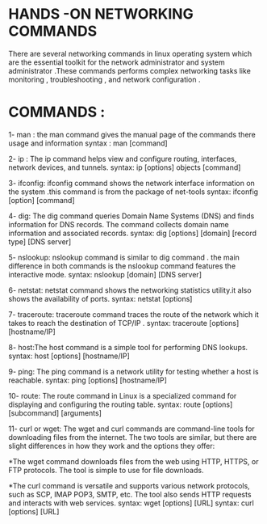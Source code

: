 # HANDS -ON NETWORKING COMMANDS 

There are several networking commands in linux operating system which are the essential toolkit for the network administrator and system administrator .These commands performs complex networking tasks like monitoring , troubleshooting , and network configuration .

# COMMANDS :

1- man : the man command gives the manual page of the commands there usage and information 
                syntax : man [command]

2- ip : The ip command helps view and configure routing, interfaces, network devices, and tunnels.
                syntax: ip [options] objects [command]

3- ifconfig: ifconfig command shows the network interface information on the system .this command is from the package of net-tools 
                syntax: ifconfig [option] [command]

4- dig: The dig command queries Domain Name Systems (DNS) and finds information for DNS records. The command collects domain name information and associated records.
                syntax: dig [options] [domain] [record type] [DNS server]

5- nslookup: nslookup command is similar to dig command . the main difference in both commands is the nslookup command features the interactive mode.
                syntax: nslookup [domain] [DNS server]

6- netstat: netstat command shows the networking statistics utility.it also shows the availability of ports.
                 syntax: netstat [options]
    
7-  traceroute: traceroute command traces the route of the network which it takes to reach the destination of TCP/IP .
                 syntax: traceroute [options] [hostname/IP]

8- host:The host command is a simple tool for performing DNS lookups.
                 syntax: host [options] [hostname/IP]

9- ping: The ping command is a network utility for testing whether a host is reachable. 
                  syntax: ping [options] [hostname/IP]

10- route: The route command in Linux is a specialized command for displaying and configuring the routing table.
                     syntax: route [options] [subcommand] [arguments]

11- curl or wget: The wget and curl commands are command-line tools for downloading files from the internet. The two tools are similar, but there are slight differences in how they work and the options they offer:

*The wget command downloads files from the web using HTTP, HTTPS, or FTP protocols. The tool is simple to use for file downloads.

*The curl command is versatile and supports various network protocols, such as SCP, IMAP POP3, SMTP, etc. The tool also sends HTTP requests and interacts with web services.
                                 syntax: wget [options] [URL]
                               syntax: curl [options] [URL]
        
